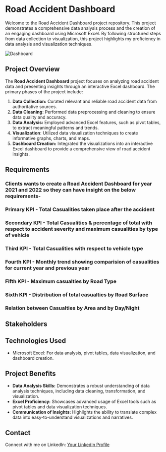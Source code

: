 # Road Accident Dashboard

Welcome to the Road Accident Dashboard project repository. This project demonstrates a comprehensive data analysis process and the creation of an engaging dashboard using Microsoft Excel. By following structured steps from data collection to visualization, this project highlights my proficiency in data analysis and visualization techniques.

![Dashboard](https://github.com/rounakgarg68/Road-Accident-Dashboard/assets/87636522/b5c0f7ae-42a9-4ae9-8484-db6b4e8addfc)

## Project Overview
The **Road Accident Dashboard** project focuses on analyzing road accident data and presenting insights through an interactive Excel dashboard. The primary phases of the project include:

1. **Data Collection:** Curated relevant and reliable road accident data from authoritative sources.
2. **Data Cleaning:** Performed data preprocessing and cleaning to ensure data quality and accuracy.
3. **Data Analysis:** Employed advanced Excel features, such as pivot tables, to extract meaningful patterns and trends.
4. **Visualization:** Utilized data visualization techniques to create informative graphs, charts, and maps.
5. **Dashboard Creation:** Integrated the visualizations into an interactive Excel dashboard to provide a comprehensive view of road accident insights.

## Requirements

### Clients wants to create a Road Accident Dashboard for year 2021 and 2022 so they can have insight on the below requirements-

### Primary KPI - Total Casualities taken place after the accident
### Secondary KPI - Total Casualities & percentage of total with respect to accident severity and maximum casualities by type of vehicle
### Third KPI - Total Casualities with respect to vehicle type
### Fourth KPI - Monthly trend showing comparision of casualities for current year and previous year
### Fifth KPI - Maximum casualties by Road Type
### Sixth KPI - Distribution of total casualties by Road Surface
### Relation between Casualties by Area and by Day/Night

## Stakeholders


## Technologies Used

- Microsoft Excel: For data analysis, pivot tables, data visualization, and dashboard creation.

## Project Benefits

- **Data Analysis Skills:** Demonstrates a robust understanding of data analysis techniques, including data cleaning, transformation, and visualization.
- **Excel Proficiency:** Showcases advanced usage of Excel tools such as pivot tables and data visualization techniques.
- **Communication of Insights:** Highlights the ability to translate complex data into easy-to-understand visualizations and narratives.

## Contact

Connect with me on LinkedIn: [Your LinkedIn Profile](https://www.linkedin.com/in/yourusername/)

